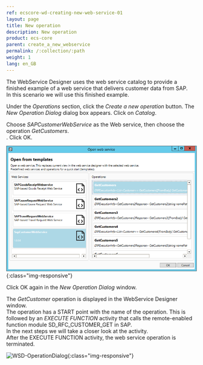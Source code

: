 ```yaml
---
ref: ecscore-wd-creating-new-web-service-01
layout: page
title: New operation
description: New operation
product: ecs-core
parent: create_a_new_webservice
permalink: /:collection/:path
weight: 1
lang: en_GB
---
```


The WebService Designer uses the web service catalog to provide a finished example of a web service that delivers customer data from SAP. <br>
In this scenario we will use this finished example. 

Under the *Operations* section, click the *Create a new operation* button.
The *New Operation Dialog* dialog box appears. Click on *Catalog*. <br>

Choose *SAPCustomerWebService* as the Web service, then choose the operation *GetCustomers*.<br>.
Click OK.

![WSD-CatalogDialog](/img/content/ecscore-wsd_27.PNG){:class="img-responsive"}

Click OK again in the *New Operation Dialog* window. 

The *GetCustomer* operation is displayed in the WebService Designer window.<br>
The operation has a START point with the name of the operation.
This is followed by an *EXECUTE FUNCTION* activity that calls the remote-enabled function module SD_RFC_CUSTOMER_GET in SAP. <br>
In the next steps we will take a closer look at the activity. <br>
After the EXECUTE FUNCTION activity, the web service operation is terminated. 

![WSD-OperationDialog](/img/content/WSD-WebServiceDesigner1.PNG){:class="img-responsive"}